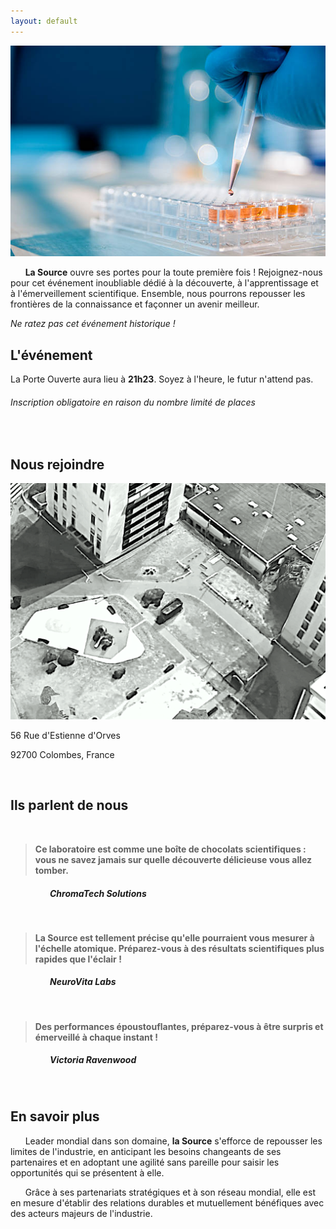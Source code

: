 ```yaml
---
layout: default
---
```



![Logo](/images/pipette.jpg)



&nbsp;&nbsp;&nbsp;&nbsp;&nbsp;&nbsp;**La Source** ouvre ses portes pour la toute première fois ! Rejoignez-nous pour cet événement inoubliable dédié à la découverte, à l'apprentissage et à l'émerveillement scientifique. Ensemble, nous pourrons repousser les frontières de la connaissance et façonner un avenir meilleur.

_Ne ratez pas cet événement historique !_
&nbsp;&nbsp;
&nbsp;&nbsp;

## L'événement

La Porte Ouverte aura lieu à **21h23**. Soyez à l'heure, le futur n'attend pas.

###### Inscription obligatoire en raison du nombre limité de places
&nbsp;&nbsp;
&nbsp;&nbsp;

## Nous rejoindre

![Logo](/images/location.png)

56 Rue d'Estienne d'Orves

92700 Colombes, France

&nbsp;&nbsp;
&nbsp;&nbsp;

## Ils parlent de nous

&nbsp;&nbsp;
&nbsp;&nbsp;

> **Ce laboratoire est comme une boîte de chocolats scientifiques : vous ne savez jamais sur quelle découverte délicieuse vous allez tomber.**

##### &nbsp;&nbsp;&nbsp;&nbsp;&nbsp;&nbsp;&nbsp;&nbsp;&nbsp;&nbsp;&nbsp;&nbsp;&nbsp;&nbsp;&nbsp;&nbsp;&nbsp;&nbsp; ChromaTech Solutions

&nbsp;&nbsp;
&nbsp;&nbsp;

> **La Source est tellement précise qu'elle pourraient vous mesurer à l'échelle atomique. Préparez-vous à des résultats scientifiques plus rapides que l'éclair !**

##### &nbsp;&nbsp;&nbsp;&nbsp;&nbsp;&nbsp;&nbsp;&nbsp;&nbsp;&nbsp;&nbsp;&nbsp;&nbsp;&nbsp;&nbsp;&nbsp;&nbsp;&nbsp; NeuroVita Labs

&nbsp;&nbsp;
&nbsp;&nbsp;

> **Des performances époustouflantes, préparez-vous à être surpris et émerveillé à chaque instant !**

##### &nbsp;&nbsp;&nbsp;&nbsp;&nbsp;&nbsp;&nbsp;&nbsp;&nbsp;&nbsp;&nbsp;&nbsp;&nbsp;&nbsp;&nbsp;&nbsp;&nbsp;&nbsp; Victoria Ravenwood
&nbsp;&nbsp;
&nbsp;&nbsp;


## En savoir plus 


&nbsp;&nbsp;&nbsp;&nbsp;&nbsp;&nbsp;Leader mondial dans son domaine, **la Source** s'efforce de repousser les limites de l'industrie, en anticipant les besoins changeants de ses partenaires et en adoptant une agilité sans pareille pour saisir les opportunités qui se présentent à elle.

&nbsp;&nbsp;&nbsp;&nbsp;&nbsp;&nbsp;Grâce à ses partenariats stratégiques et à son réseau mondial, elle est en mesure d'établir des relations durables et mutuellement bénéfiques avec des acteurs majeurs de l'industrie.

&nbsp;&nbsp;
&nbsp;&nbsp;
